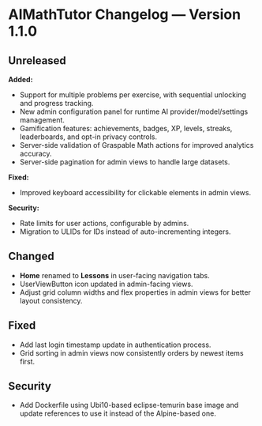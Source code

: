 
# AIMathTutor Changelog — Version 1.1.0

## Unreleased

**Added:**

- Support for multiple problems per exercise, with sequential unlocking and progress tracking.
- New admin configuration panel for runtime AI provider/model/settings management.
- Gamification features: achievements, badges, XP, levels, streaks, leaderboards, and opt-in privacy controls.
- Server-side validation of Graspable Math actions for improved analytics accuracy.
- Server-side pagination for admin views to handle large datasets.

**Fixed:**

- Improved keyboard accessibility for clickable elements in admin views.

**Security:**

- Rate limits for user actions, configurable by admins.
- Migration to ULIDs for IDs instead of auto-incrementing integers.

## Changed

- **Home** renamed to **Lessons** in user-facing navigation tabs.
- UserViewButton icon updated in admin-facing views.
- Adjust grid column widths and flex properties in admin views for better layout consistency.

## Fixed

- Add last login timestamp update in authentication process.
- Grid sorting in admin views now consistently orders by newest items first.

## Security

- Add Dockerfile using Ubi10-based eclipse-temurin base image and update references to use it instead of the Alpine-based one.
